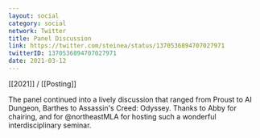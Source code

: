 ```yaml
---
layout: social
category: social
network: Twitter
title: Panel Discussion
link: https://twitter.com/steinea/status/1370536894707027971
twitterID: 1370536894707027971
date: 2021-03-12
---
```


[[2021]] / [[Posting]]

The panel continued into a lively discussion that ranged from Proust to AI Dungeon, Barthes to Assassin's Creed: Odyssey. Thanks to Abby for chairing, and for @northeastMLA for hosting such a wonderful interdisciplinary seminar.
